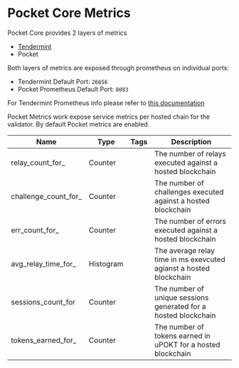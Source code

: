 # Pocket Core Metrics

Pocket Core provides 2 layers of metrics
- [Tendermint](https://docs.tendermint.com/master/nodes/metrics.html)
- Pocket

Both layers of metrics are exposed through prometheus on individual ports:
- Tendermint Default Port: `26656`
- Pocket Prometheus Default Port: `8083`

For Tendermint Prometheus info please refer to [this documentation](https://docs.tendermint.com/master/nodes/metrics.html)


Pocket Metrics work expose service metrics per hosted chain for the validator.
By default Pocket metrics are enabled.

| Name        | Type        | Tags        | Description |
| ----------- | ----------- | ----------- | ----------- |
| relay_count_for_ | Counter |  | The number of relays executed against a hosted blockchain  |
| challenge_count_for_ | Counter |  | The number of challenges executed against a hosted blockchain |
| err_count_for_ | Counter |  | The number of errors executed against a hosted blockchain  |
| avg_relay_time_for_ | Histogram |  | The average relay time in ms exevcuted agianst a hosted blockchain  |
| sessions_count_for | Counter |  | The number of unique sessions generated for a hosted blockchain |
| tokens_earned_for_ | Counter |  | The number of tokens earned in uPOKT for a hosted blockchain |
